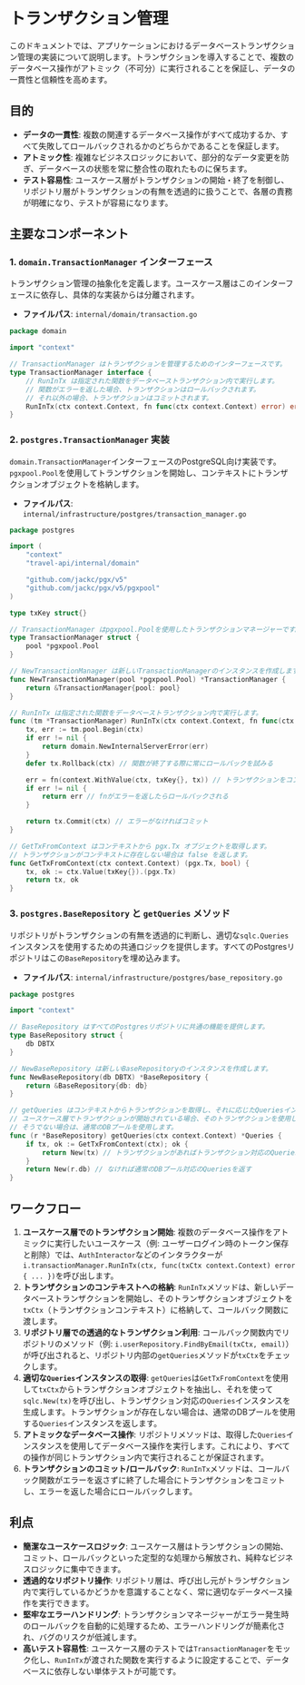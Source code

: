 # トランザクション管理

このドキュメントでは、アプリケーションにおけるデータベーストランザクション管理の実装について説明します。トランザクションを導入することで、複数のデータベース操作がアトミック（不可分）に実行されることを保証し、データの一貫性と信頼性を高めます。

## 目的

-   **データの一貫性**: 複数の関連するデータベース操作がすべて成功するか、すべて失敗してロールバックされるかのどちらかであることを保証します。
-   **アトミック性**: 複雑なビジネスロジックにおいて、部分的なデータ変更を防ぎ、データベースの状態を常に整合性の取れたものに保ちます。
-   **テスト容易性**: ユースケース層がトランザクションの開始・終了を制御し、リポジトリ層がトランザクションの有無を透過的に扱うことで、各層の責務が明確になり、テストが容易になります。

## 主要なコンポーネント

### 1. `domain.TransactionManager` インターフェース

トランザクション管理の抽象化を定義します。ユースケース層はこのインターフェースに依存し、具体的な実装からは分離されます。

-   **ファイルパス**: `internal/domain/transaction.go`

```go
package domain

import "context"

// TransactionManager はトランザクションを管理するためのインターフェースです。
type TransactionManager interface {
	// RunInTx は指定された関数をデータベーストランザクション内で実行します。
	// 関数がエラーを返した場合、トランザクションはロールバックされます。
	// それ以外の場合、トランザクションはコミットされます。
	RunInTx(ctx context.Context, fn func(ctx context.Context) error) error
}
```

### 2. `postgres.TransactionManager` 実装

`domain.TransactionManager`インターフェースのPostgreSQL向け実装です。`pgxpool.Pool`を使用してトランザクションを開始し、コンテキストにトランザクションオブジェクトを格納します。

-   **ファイルパス**: `internal/infrastructure/postgres/transaction_manager.go`

```go
package postgres

import (
	"context"
	"travel-api/internal/domain"

	"github.com/jackc/pgx/v5"
	"github.com/jackc/pgx/v5/pgxpool"
)

type txKey struct{}

// TransactionManager はpgxpool.Poolを使用したトランザクションマネージャーです。
type TransactionManager struct {
	pool *pgxpool.Pool
}

// NewTransactionManager は新しいTransactionManagerのインスタンスを作成します。
func NewTransactionManager(pool *pgxpool.Pool) *TransactionManager {
	return &TransactionManager{pool: pool}
}

// RunInTx は指定された関数をデータベーストランザクション内で実行します。
func (tm *TransactionManager) RunInTx(ctx context.Context, fn func(ctx context.Context) error) error {
	tx, err := tm.pool.Begin(ctx)
	if err != nil {
		return domain.NewInternalServerError(err)
	}
	defer tx.Rollback(ctx) // 関数が終了する際に常にロールバックを試みる

	err = fn(context.WithValue(ctx, txKey{}, tx)) // トランザクションをコンテキストに格納
	if err != nil {
		return err // fnがエラーを返したらロールバックされる
	}

	return tx.Commit(ctx) // エラーがなければコミット
}

// GetTxFromContext はコンテキストから pgx.Tx オブジェクトを取得します。
// トランザクションがコンテキストに存在しない場合は false を返します。
func GetTxFromContext(ctx context.Context) (pgx.Tx, bool) {
	tx, ok := ctx.Value(txKey{}).(pgx.Tx)
	return tx, ok
}
```

### 3. `postgres.BaseRepository` と `getQueries` メソッド

リポジトリがトランザクションの有無を透過的に判断し、適切な`sqlc.Queries`インスタンスを使用するための共通ロジックを提供します。すべてのPostgresリポジトリはこの`BaseRepository`を埋め込みます。

-   **ファイルパス**: `internal/infrastructure/postgres/base_repository.go`

```go
package postgres

import "context"

// BaseRepository はすべてのPostgresリポジトリに共通の機能を提供します。
type BaseRepository struct {
	db DBTX
}

// NewBaseRepository は新しいBaseRepositoryのインスタンスを作成します。
func NewBaseRepository(db DBTX) *BaseRepository {
	return &BaseRepository{db: db}
}

// getQueries はコンテキストからトランザクションを取得し、それに応じたQueriesインスタンスを返します。
// ユースケース層でトランザクションが開始されている場合、そのトランザクションを使用します。
// そうでない場合は、通常のDBプールを使用します。
func (r *BaseRepository) getQueries(ctx context.Context) *Queries {
	if tx, ok := GetTxFromContext(ctx); ok {
		return New(tx) // トランザクションがあればトランザクション対応のQueriesを返す
	}
	return New(r.db) // なければ通常のDBプール対応のQueriesを返す
}
```

## ワークフロー

1.  **ユースケース層でのトランザクション開始**: 複数のデータベース操作をアトミックに実行したいユースケース（例: ユーザーログイン時のトークン保存と削除）では、`AuthInteractor`などのインタラクターが`i.transactionManager.RunInTx(ctx, func(txCtx context.Context) error { ... })`を呼び出します。
2.  **トランザクションのコンテキストへの格納**: `RunInTx`メソッドは、新しいデータベーストランザクションを開始し、そのトランザクションオブジェクトを`txCtx`（トランザクションコンテキスト）に格納して、コールバック関数に渡します。
3.  **リポジトリ層での透過的なトランザクション利用**: コールバック関数内でリポジトリのメソッド（例: `i.userRepository.FindByEmail(txCtx, email)`）が呼び出されると、リポジトリ内部の`getQueries`メソッドが`txCtx`をチェックします。
4.  **適切な`Queries`インスタンスの取得**: `getQueries`は`GetTxFromContext`を使用して`txCtx`からトランザクションオブジェクトを抽出し、それを使って`sqlc.New(tx)`を呼び出し、トランザクション対応の`Queries`インスタンスを生成します。トランザクションが存在しない場合は、通常のDBプールを使用する`Queries`インスタンスを返します。
5.  **アトミックなデータベース操作**: リポジトリメソッドは、取得した`Queries`インスタンスを使用してデータベース操作を実行します。これにより、すべての操作が同じトランザクション内で実行されることが保証されます。
6.  **トランザクションのコミット/ロールバック**: `RunInTx`メソッドは、コールバック関数がエラーを返さずに終了した場合にトランザクションをコミットし、エラーを返した場合にロールバックします。

## 利点

-   **簡潔なユースケースロジック**: ユースケース層はトランザクションの開始、コミット、ロールバックといった定型的な処理から解放され、純粋なビジネスロジックに集中できます。
-   **透過的なリポジトリ操作**: リポジトリ層は、呼び出し元がトランザクション内で実行しているかどうかを意識することなく、常に適切なデータベース操作を実行できます。
-   **堅牢なエラーハンドリング**: トランザクションマネージャーがエラー発生時のロールバックを自動的に処理するため、エラーハンドリングが簡素化され、バグのリスクが低減します。
-   **高いテスト容易性**: ユースケース層のテストでは`TransactionManager`をモック化し、`RunInTx`が渡された関数を実行するように設定することで、データベースに依存しない単体テストが可能です。
